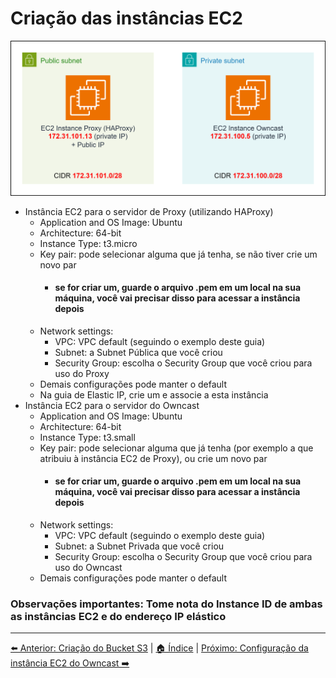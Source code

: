 # Criação das instâncias EC2
![Owncast-Instances.drawio.svg](/Images/Owncast-Instances.drawio.svg)

- Instância EC2 para o servidor de Proxy (utilizando HAProxy)
  - Application and OS Image: Ubuntu
  - Architecture: 64-bit
  - Instance Type: t3.micro
  - Key pair: pode selecionar alguma que já tenha, se não tiver crie um novo par
    - #### se for criar um, guarde o arquivo .pem em um local na sua máquina, você vai precisar disso para acessar a instância depois
  - Network settings:
    - VPC: VPC default (seguindo o exemplo deste guia)
    - Subnet: a Subnet Pública que você criou
    - Security Group: escolha o Security Group que você criou para uso do Proxy
  - Demais configurações pode manter o default
  - Na guia de Elastic IP, crie um e associe a esta instância
- Instância EC2 para o servidor do Owncast
  - Application and OS Image: Ubuntu
  - Architecture: 64-bit
  - Instance Type: t3.small
  - Key pair: pode selecionar alguma que já tenha (por exemplo a que atribuiu à instância EC2 de Proxy), ou crie um novo par
    - #### se for criar um, guarde o arquivo .pem em um local na sua máquina, você vai precisar disso para acessar a instância depois
  - Network settings:
    - VPC: VPC default (seguindo o exemplo deste guia)
    - Subnet: a Subnet Privada que você criou
    - Security Group: escolha o Security Group que você criou para uso do Owncast
  - Demais configurações pode manter o default

### Observações importantes: Tome nota do Instance ID de ambas as instâncias EC2 e do endereço IP elástico

---
[⬅️ Anterior: Criação do Bucket S3](02-S3-Bucket.md) | [🏠 Índice](../README.md) | [Próximo: Configuração da instância EC2 do Owncast ➡️](04-Owncast-EC2-instance-configuration.md)